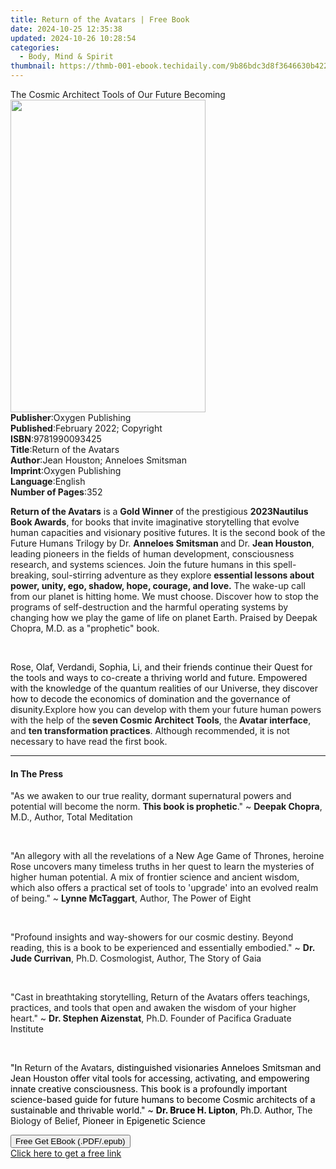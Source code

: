 ```yaml
---
title: Return of the Avatars | Free Book
date: 2024-10-25 12:35:38
updated: 2024-10-26 10:28:54
categories:
  - Body, Mind & Spirit
thumbnail: https://thmb-001-ebook.techidaily.com/9b86bdc3d8f3646630b42209848257211b1c6721b742ba4c5dd2678dbc90187a.jpg
---
```

<main id="book-container">
  <div class="flex flex-col">
    <div class="book-brief flex-1 py-6 px-4 sm:p-6 md:py-10 md:px-8">
      <!-- brief-->
      <div class="book-brief-main">
        The Cosmic Architect Tools of Our Future Becoming
      </div>
    </div>
    <div
      class="book-meta-info flex-1 grid gap-4 col-start-1 col-end-3 row-start-1 sm:mb-6 sm:grid-cols-4 lg:gap-6 lg:col-start-2 lg:row-end-6 lg:row-span-6 lg:mb-0"
    >
      <div
        class="book-meta-info-left place-content-center mt-4 p-4 text-sm leading-6 col-start-2 col-span-2 dark:text-slate-400"
      >
        <img
          class="w-full h-500 object-cover rounded-lg sm:h-255 sm:col-span-2 lg:col-span-full"
          src="https://img-001-ebook.techidaily.com/611ae8b45605dfb0e678e91c6bcbfd58b7f8469423d95af17ad0b264e61dece2.jpg"
          alt=""
          width="312"
          height="500"
        />
      </div>
      <div
        class="book-meta-info-right mt-2 col-start-1 row-start-2 col-span-3 self-center"
      >
        <!-- meta data  -->
        <div class="flex flex-col px-4 md:px-8">
          <div class="flex-1">
            <strong>Publisher</strong>:<span class="px-2"
              >Oxygen Publishing</span
            >
          </div>
          <div class="flex-1">
            <strong>Published</strong>:<span class="px-2"
              >February 2022; Copyright</span
            >
          </div>
          <div class="flex-1">
            <strong>ISBN</strong>:<span class="px-2">9781990093425</span>
          </div>
          <div class="flex-1">
            <strong>Title</strong>:<span class="px-2"
              >Return of the Avatars</span
            >
          </div>
          <div class="flex-1">
            <strong>Author</strong>:<span class="px-2"
              >Jean Houston; Anneloes Smitsman</span
            >
          </div>
          <div class="flex-1">
            <strong>Imprint</strong>:<span class="px-2">Oxygen Publishing</span>
          </div>
          <div class="flex-1">
            <strong>Language</strong>:<span class="px-2">English</span>
          </div>
          <div class="flex-1">
            <strong>Number of Pages</strong>:<span class="px-2">352</span>
          </div>
        </div>
      </div>
    </div>
    <div class="book-description flex-1 py-6 px-4 sm:p-6 md:py-10 md:px-8">
      <div class="book-description-main">
        <div accordion-content="" id="description">
          <p class="ql-align-justify">
            <strong
              style="background-color: rgba(0, 0, 0, 0); color: rgb(29, 29, 29)"
              >Return of the Avatars</strong
            ><span
              style="background-color: rgba(0, 0, 0, 0); color: rgb(29, 29, 29)"
            >
              is a </span
            ><strong
              style="background-color: rgba(0, 0, 0, 0); color: rgb(29, 29, 29)"
              >Gold Winner</strong
            ><span
              style="background-color: rgba(0, 0, 0, 0); color: rgb(29, 29, 29)"
            >
              of the prestigious </span
            ><strong
              style="background-color: rgba(0, 0, 0, 0); color: rgb(29, 29, 29)"
              >2023</strong
            ><span
              style="background-color: rgba(0, 0, 0, 0); color: rgb(29, 29, 29)"
            ></span
            ><strong
              style="background-color: rgba(0, 0, 0, 0); color: rgb(29, 29, 29)"
              >Nautilus Book Awards</strong
            ><span
              style="background-color: rgba(0, 0, 0, 0); color: rgb(29, 29, 29)"
              >, </span
            >for books that invite imaginative storytelling that evolve human
            capacities and visionary positive futures. It is
            <span
              style="background-color: rgba(0, 0, 0, 0); color: rgb(29, 29, 29)"
              >the second book of the </span
            >Future Humans Trilogy<span
              style="background-color: rgba(0, 0, 0, 0); color: rgb(29, 29, 29)"
            >
              by Dr. </span
            ><strong
              style="background-color: rgba(0, 0, 0, 0); color: rgb(29, 29, 29)"
              >Anneloes Smitsman </strong
            ><span
              style="background-color: rgba(0, 0, 0, 0); color: rgb(29, 29, 29)"
              >and Dr. </span
            ><strong
              style="background-color: rgba(0, 0, 0, 0); color: rgb(29, 29, 29)"
              >Jean Houston</strong
            ><span
              style="background-color: rgba(0, 0, 0, 0); color: rgb(29, 29, 29)"
              >, leading pioneers in the fields of human development,
              consciousness research, and systems sciences. Join the future
              humans in this spell-breaking, soul-stirring adventure as they
              explore </span
            ><strong
              style="background-color: rgba(0, 0, 0, 0); color: rgb(29, 29, 29)"
              >essential lessons about power, unity, ego, shadow, hope, courage,
              and love.</strong
            ><span
              style="background-color: rgba(0, 0, 0, 0); color: rgb(29, 29, 29)"
            >
              The wake-up call from our planet is hitting home. </span
            >We must choose.
            <span
              style="background-color: rgba(0, 0, 0, 0); color: rgb(29, 29, 29)"
            >
              Discover how to stop the programs of self-destruction and the
              harmful operating systems by changing how we play the game of life
              on planet Earth.&nbsp;</span
            >Praised by Deepak Chopra, M.D. as a "prophetic" book.
          </p>
          <p><br /></p>
          <p>
            <span
              style="background-color: rgba(0, 0, 0, 0); color: rgb(15, 17, 17)"
              >Rose, Olaf, Verdandi, Sophia, Li, and their friends continue
              their Quest for the tools and ways to co-create a thriving world
              and future. Empowered with the knowledge of the quantum realities
              of our Universe, they discover how to decode the economics of
              domination and the governance of disunity.</span
            ><span
              style="background-color: rgba(0, 0, 0, 0); color: rgb(29, 29, 29)"
            ></span
            ><span
              style="background-color: rgba(0, 0, 0, 0); color: rgb(34, 34, 34)"
              >Explore how you can develop with them your future human powers
              with the help of the</span
            ><strong
              style="background-color: rgba(0, 0, 0, 0); color: rgb(34, 34, 34)"
            >
              seven Cosmic Architect Tools</strong
            ><span
              style="background-color: rgba(0, 0, 0, 0); color: rgb(34, 34, 34)"
              >, the</span
            ><strong
              style="background-color: rgba(0, 0, 0, 0); color: rgb(34, 34, 34)"
            >
              Avatar interface</strong
            ><span
              style="background-color: rgba(0, 0, 0, 0); color: rgb(34, 34, 34)"
              >, and </span
            ><strong
              style="background-color: rgba(0, 0, 0, 0); color: rgb(34, 34, 34)"
              >ten transformation practices</strong
            ><span
              style="background-color: rgba(0, 0, 0, 0); color: rgb(34, 34, 34)"
              >. </span
            >Although recommended, it is not necessary to have read the first
            book.
          </p>
        </div>
        <div class="accordion-fader"></div>
      </div>
    </div>
    <div class="book-excerpts flex-1 py-6 px-4 sm:p-6 md:py-10 md:px-8">
      <!-- excerpts-->
      <div class="book-excerpts-main">
        <hr />
        <h4 class="placeholder placeholder-heading">
          <span>In The Press</span>
        </h4>
        <p></p>
        <p class="ql-align-justify">
          <span
            style="
              color: rgba(29, 29, 29, 1);
              background-color: rgba(0, 0, 0, 0);
            "
            >"As we awaken to our true reality, dormant supernatural powers and
            potential will become the norm. </span
          ><strong
            style="
              color: rgba(29, 29, 29, 1);
              background-color: rgba(0, 0, 0, 0);
            "
            >This book is prophetic</strong
          ><span
            style="
              color: rgba(29, 29, 29, 1);
              background-color: rgba(0, 0, 0, 0);
            "
            >." ~ </span
          ><strong
            style="
              color: rgba(29, 29, 29, 1);
              background-color: rgba(0, 0, 0, 0);
            "
            >Deepak Chopra</strong
          ><span
            style="
              color: rgba(29, 29, 29, 1);
              background-color: rgba(0, 0, 0, 0);
            "
            >, M.D., Author, </span
          >Total Meditation
        </p>
        <p class="ql-align-justify"><br /></p>
        <p class="ql-align-justify">
          <span
            style="
              color: rgba(29, 29, 29, 1);
              background-color: rgba(0, 0, 0, 0);
            "
            >"An allegory with all the revelations of a New Age </span
          >Game of Thrones<span
            style="
              color: rgba(29, 29, 29, 1);
              background-color: rgba(0, 0, 0, 0);
            "
            >, heroine Rose uncovers many timeless truths in her quest to learn
            the mysteries of higher human potential. A mix of frontier science
            and ancient wisdom, which also offers a practical set of tools to
            'upgrade' into an evolved realm of being." ~ </span
          ><strong
            style="
              color: rgba(29, 29, 29, 1);
              background-color: rgba(0, 0, 0, 0);
            "
            >Lynne McTaggart</strong
          ><span
            style="
              color: rgba(29, 29, 29, 1);
              background-color: rgba(0, 0, 0, 0);
            "
            >, Author, </span
          >The Power of Eight
        </p>
        <p><br /></p>
        <p class="ql-align-justify">
          <span
            style="
              color: rgba(29, 29, 29, 1);
              background-color: rgba(0, 0, 0, 0);
            "
            >"Profound insights and way-showers for our cosmic destiny. Beyond
            reading, this is a book to be experienced and essentially embodied."
            ~ </span
          ><strong
            style="
              color: rgba(29, 29, 29, 1);
              background-color: rgba(0, 0, 0, 0);
            "
            >Dr. Jude Currivan</strong
          ><span
            style="
              color: rgba(29, 29, 29, 1);
              background-color: rgba(0, 0, 0, 0);
            "
            >, Ph.D. Cosmologist, Author, The Story of Gaia</span
          >
        </p>
        <p><br /></p>
        <p class="ql-align-justify">
          <span
            style="
              color: rgba(29, 29, 29, 1);
              background-color: rgba(0, 0, 0, 0);
            "
            >"Cast in breathtaking storytelling, </span
          >Return of the Avatars<span
            style="
              color: rgba(29, 29, 29, 1);
              background-color: rgba(0, 0, 0, 0);
            "
          >
            offers teachings, practices, and tools that open and awaken the
            wisdom of your higher heart." ~ </span
          ><strong
            style="
              color: rgba(29, 29, 29, 1);
              background-color: rgba(0, 0, 0, 0);
            "
            >Dr. Stephen Aizenstat</strong
          ><span
            style="
              color: rgba(29, 29, 29, 1);
              background-color: rgba(0, 0, 0, 0);
            "
            >, Ph.D. Founder of Pacifica Graduate Institute</span
          >
        </p>
        <p><br /></p>
        <p class="ql-align-justify">
          <span
            style="color: rgba(0, 0, 0, 1); background-color: rgba(0, 0, 0, 0)"
            >"In </span
          >Return of the Avatars<span
            style="color: rgba(0, 0, 0, 1); background-color: rgba(0, 0, 0, 0)"
            >, distinguished visionaries Anneloes Smitsman and Jean Houston
            offer vital tools for accessing, activating, and empowering innate
            creative consciousness. This book is a profoundly important
            science-based guide for future humans to become Cosmic architects of
            a sustainable and thrivable world." ~ </span
          ><strong
            style="color: rgba(0, 0, 0, 1); background-color: rgba(0, 0, 0, 0)"
            >Dr. Bruce H. Lipton</strong
          ><span
            style="color: rgba(0, 0, 0, 1); background-color: rgba(0, 0, 0, 0)"
            >, Ph.D. Author, </span
          >The Biology of Belief<span
            style="color: rgba(0, 0, 0, 1); background-color: rgba(0, 0, 0, 0)"
            >, Pioneer in Epigenetic Science</span
          >
        </p>
        <p></p>
      </div>
    </div>
    <div
      class="book-about-author flex-1 py-6 px-4 sm:p-6 md:py-10 md:px-8"
    ></div>
    <div class="book-free-get flex-1 py-6 px-4 sm:p-6 md:py-10 md:px-8">
      <button
        id="btn-free-get"
        class="bg-blue-500 hover:bg-blue-700 text-white font-bold py-2 px-4 rounded"
      >
        Free Get EBook (.PDF/.epub)
      </button>
      <div id="countdown-display" class="px-2 text-lg mt-2"></div>
      <a
        id="free-link"
        class="hidden bg-blue-500 hover:bg-blue-700 text-white font-bold py-2 px-4 rounded"
        href="https://www.ebooks.com/en-us/book/210492866/return-of-the-avatars/jean-houston/"
        target="_blank"
        >Click here to get a free link</a
      >
    </div>
    <script>
      let countdownTime = 0;
      let countdownInterval = null;
      document
        .getElementById('btn-free-get')
        .addEventListener('click', startCountdown);
      function startCountdown() {
        countdownTime = new Date().getTime() + 60000 * 3;
        countdownInterval = setInterval(updateCountdown, 1000);
        document.getElementById('btn-free-get').disabled = true;
        document
          .getElementById('btn-free-get')
          .classList.add('bg-gray-500', 'cursor-not-allowed');
      }
      function updateCountdown() {
        let currentTime = new Date().getTime();
        let timeLeft = countdownTime - currentTime;
        let secondsLeft = Math.floor(timeLeft / 1000);
        document.getElementById('countdown-display').innerHTML =
          `Remaining time: ${secondsLeft} seconds.`;
        if (secondsLeft <= 0) {
          clearInterval(countdownInterval);
          document.getElementById('btn-free-get').classList.add('hidden');
          document.getElementById('free-link').classList.remove('hidden');
          document.getElementById('countdown-display').innerHTML = '';
        }
      }
    </script>
  </div>
</main>
